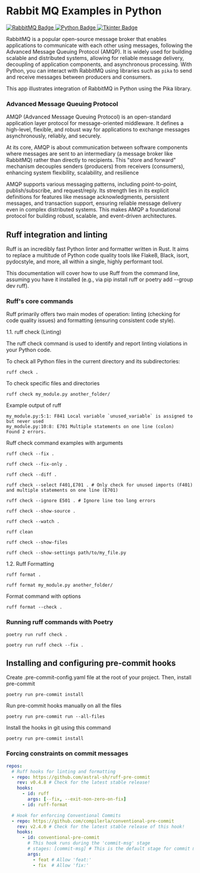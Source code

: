 # Rabbit MQ Examples in Python

<p align="left">
    <a href="https://www.rabbitmq.com/">
        <img src="https://img.shields.io/badge/RabbitMQ-FF6600?logo=rabbitmq&logoColor=white&style=flat" alt="RabbitMQ Badge"/>
    </a>
    <a href="https://www.python.org/">
        <img src="https://img.shields.io/badge/Python-3776AB?logo=python&logoColor=white&style=flat" alt="Python Badge"/>
    </a>
    <a href="https://wiki.python.org/moin/TkInter">
        <img src="https://img.shields.io/badge/Tkinter-FFB000?logo=python&logoColor=white&style=flat" alt="Tkinter Badge"/>
    </a>
</p>

RabbitMQ is a popular open-source message broker that enables applications to communicate with each other using messages, following the Advanced Message Queuing Protocol (AMQP). It is widely used for building scalable and distributed systems, allowing for reliable message delivery, decoupling of application components, and asynchronous processing. With Python, you can interact with RabbitMQ using libraries such as `pika` to send and receive messages between producers and consumers.

This app illustrates integration of RabbitMQ in Python using the Pika library. 

### Advanced Message Queuing Protocol

AMQP (Advanced Message Queuing Protocol) is an open-standard application layer protocol for message-oriented middleware. It defines a high-level, flexible, and robust way for applications to exchange messages asynchronously, reliably, and securely.

At its core, AMQP is about communication between software components where messages are sent to an intermediary (a message broker like RabbitMQ) rather than directly to recipients. This "store and forward" mechanism decouples senders (producers) from receivers (consumers), enhancing system flexibility, scalability, and resilience

AMQP supports various messaging patterns, including point-to-point, publish/subscribe, and request/reply. Its strength lies in its explicit definitions for features like message acknowledgments, persistent messages, and transaction support, ensuring reliable message delivery even in complex distributed systems. This makes AMQP a foundational protocol for building robust, scalable, and event-driven architectures.

## Ruff integration and linting

Ruff is an incredibly fast Python linter and formatter written in Rust. It aims to replace a multitude of Python code quality tools like Flake8, Black, isort, pydocstyle, and more, all within a single, highly performant tool.

This documentation will cover how to use Ruff from the command line, assuming you have it installed (e.g., via pip install ruff or poetry add --group dev ruff).

### Ruff's core commands 

Ruff primarily offers two main modes of operation: linting (checking for code quality issues) and formatting (ensuring consistent code style).

1.1. ruff check (Linting)

The ruff check command is used to identify and report linting violations in your Python code.

To check all Python files in the current directory and its subdirectories:

```
ruff check .
```

To check specific files and directories

```
ruff check my_module.py another_folder/
```

Example output of ruff 

```
my_module.py:5:1: F841 Local variable `unused_variable` is assigned to but never used
my_module.py:10:8: E701 Multiple statements on one line (colon)
Found 2 errors.
```

Ruff check command examples with arguments

```
ruff check --fix .

ruff check --fix-only .

ruff check --diff .

ruff check --select F401,E701 . # Only check for unused imports (F401) and multiple statements on one line (E701)

ruff check --ignore E501 . # Ignore line too long errors

ruff check --show-source .

ruff check --watch .

ruff clean

ruff check --show-files

ruff check --show-settings path/to/my_file.py
```

1.2. Ruff Formatting

```
ruff format .

ruff format my_module.py another_folder/

```

Format command with options

```
ruff format --check .
```

### Running ruff commands with Poetry 

```
poetry run ruff check .

poetry run ruff check --fix .
```

## Installing and configuring pre-commit hooks 

Create .pre-commit-config.yaml file at the root of your project. Then, install pre-commit

```
poetry run pre-commit install
```

Run pre-commit hooks manually on all the files 

```
poetry run pre-commit run --all-files
```

Install the hooks in git using this command

```
poetry run pre-commit install
```

### Forcing constraints on commit messages

```YAML
repos:
  # Ruff hooks for linting and formatting
  - repo: https://github.com/astral-sh/ruff-pre-commit
    rev: v0.4.8 # Check for the latest stable release!
    hooks:
      - id: ruff
        args: [--fix, --exit-non-zero-on-fix]
      - id: ruff-format

  # Hook for enforcing Conventional Commits
  - repo: https://github.com/compilerla/conventional-pre-commit
    rev: v2.4.0 # Check for the latest stable release of this hook!
    hooks:
      - id: conventional-pre-commit
        # This hook runs during the 'commit-msg' stage
        # stages: [commit-msg] # This is the default stage for commit message hooks
        args:
          - feat # Allow 'feat:'
          - fix  # Allow 'fix:'
```

